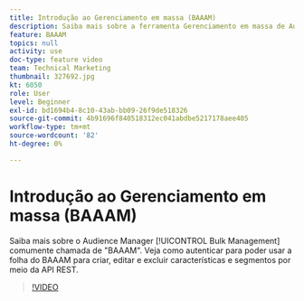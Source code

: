 ```yaml
---
title: Introdução ao Gerenciamento em massa (BAAAM)
description: Saiba mais sobre a ferramenta Gerenciamento em massa de Audience Manager, comumente chamada de "BAAAM". Veja como autenticar para poder usar a folha do BAAAM para criar, editar e excluir características e segmentos por meio da API REST.
feature: BAAAM
topics: null
activity: use
doc-type: feature video
team: Technical Marketing
thumbnail: 327692.jpg
kt: 6050
role: User
level: Beginner
exl-id: bd1694b4-8c10-43ab-bb09-26f9de518326
source-git-commit: 4b91696f840518312ec041abdbe5217178aee405
workflow-type: tm+mt
source-wordcount: '82'
ht-degree: 0%

---
```


# Introdução ao Gerenciamento em massa (BAAAM)

Saiba mais sobre o Audience Manager [!UICONTROL Bulk Management] comumente chamada de &quot;BAAAM&quot;. Veja como autenticar para poder usar a folha do BAAAM para criar, editar e excluir características e segmentos por meio da API REST.

>[!VIDEO](https://video.tv.adobe.com/v/327692/?quality=12&learn=on)

